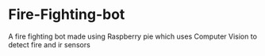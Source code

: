 # Fire-Fighting-bot
A fire fighting bot made using Raspberry pie which uses Computer Vision to detect fire and ir sensors 
